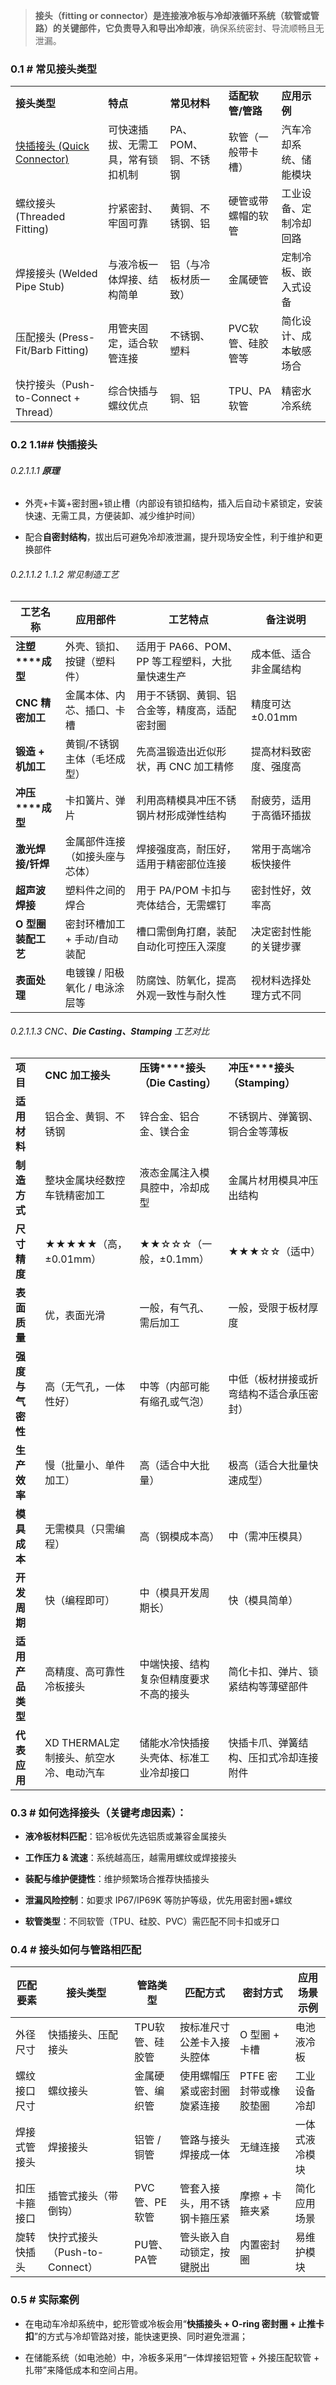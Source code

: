 > **接头（fitting or connector）是连接液冷板与冷却液循环系统（软管或管路）的关键部件，它负责导入和导出冷却液**，确保系统密封、导流顺畅且无泄漏。

### 0.1 # 常见接头类型

|   |   |   |   |   |
|---|---|---|---|---|
|**接头类型**|**特点**|**常见材料**|**适配软管/管路**|**应用示例**|
|[快插接头 (Quick Connector)](https://xx4sf2nheg.feishu.cn/wiki/EKzSwsYZyitJx3kKsXNc9eyqnac#share-K7tcdEQp6owcY7x8VpjcVeEwnUh)|可快速插拔、无需工具，常有锁扣机制|PA、POM、铜、不锈钢|软管（一般带卡槽）|汽车冷却系统、储能模块|
|螺纹接头 (Threaded Fitting)|拧紧密封、牢固可靠|黄铜、不锈钢、铝|硬管或带螺帽的软管|工业设备、定制冷却回路|
|焊接接头 (Welded Pipe Stub)|与液冷板一体焊接、结构简单|铝（与冷板材质一致）|金属硬管|定制冷板、嵌入式设备|
|压配接头 (Press-Fit/Barb Fitting)|用管夹固定，适合软管连接|不锈钢、塑料|PVC软管、硅胶管等|简化设计、成本敏感场合|
|快拧接头（Push-to-Connect + Thread）|综合快插与螺纹优点|铜、铝|TPU、PA软管|精密水冷系统|

### 0.2 1.1## **快插接头**

###### 0.2.1.1.1 **原理**

- 外壳+卡簧+密封圈+锁止槽（内部设有锁扣结构，插入后自动卡紧锁定，安装快速、无需工具，方便装卸、减少维护时间）
    
- 配合**自密封结构**，拔出后可避免冷却液泄漏，提升现场安全性，利于维护和更换部件

###### 0.2.1.1.2 1..1.2 常见制造工艺

|**工艺名称**|**应用部件**|**工艺特点**|**备注说明**|
|---|---|---|---|
|**注塑****成型**|外壳、锁扣、按键（塑料件）|适用于 PA66、POM、PP 等工程塑料，大批量快速生产|成本低、适合非金属结构|
|**CNC** **精密加工**|金属本体、内芯、插口、卡槽|用于不锈钢、黄铜、铝合金等，精度高，适配密封圈|精度可达±0.01mm|
|**锻造** **+ 机加工**|黄铜/不锈钢主体（毛坯成型）|先高温锻造出近似形状，再 CNC 加工精修|提高材料致密度、强度高|
|**冲压****成型**|卡扣簧片、弹片|利用高精模具冲压不锈钢片材形成弹性结构|耐疲劳，适用于高循环插拔|
|**激光焊接/钎焊**|金属部件连接（如接头座与芯体）|焊接强度高，耐压好，适用于精密部位连接|常用于高端冷板快接件|
|**超声波焊接**|塑料件之间的焊合|用于 PA/POM 卡扣与壳体结合，无需螺钉|密封性好，效率高|
|**O 型圈装配工艺**|密封环槽加工 + 手动/自动装配|槽口需倒角打磨，装配自动化可控压入深度|决定密封性能的关键步骤|
|**表面处理**|电镀镍 / 阳极氧化 / 电泳涂层等|防腐蚀、防氧化，提高外观一致性与耐久性|视材料选择处理方式不同|

###### 0.2.1.1.3 CNC、**Die Casting、Stamping** 工艺对比

|   |   |   |   |
|---|---|---|---|
|**项目**|**CNC** **加工接头**|**压铸****接头（Die Casting）**|**冲压****接头（Stamping）**|
|**适用材料**|铝合金、黄铜、不锈钢|锌合金、铝合金、镁合金|不锈钢片、弹簧钢、铜合金等薄板|
|**制造方式**|整块金属块经数控车铣精密加工|液态金属注入模具腔中，冷却成型|金属片材用模具冲压出结构|
|**尺寸精度**|★★★★★（高，±0.01mm）|★★☆☆☆（一般，±0.1mm）|★★★☆☆（适中）|
|**表面质量**|优，表面光滑|一般，有气孔、需后加工|一般，受限于板材厚度|
|**强度与气密性**|高（无气孔，一体性好）|中等（内部可能有缩孔或气泡）|中低（板材拼接或折弯结构不适合承压密封）|
|**生产效率**|慢（批量小、单件加工）|高（适合中大批量）|极高（适合大批量快速成型）|
|**模具成本**|无需模具（只需编程）|高（钢模成本高）|中（需冲压模具）|
|**开发周期**|快（编程即可）|中（模具开发周期长）|快（模具简单）|
|**适用产品类型**|高精度、高可靠性冷板接头|中端快接、结构复杂但精度要求不高的接头|简化卡扣、弹片、锁紧结构等薄壁部件|
|**代表应用**|XD THERMAL定制接头、航空水冷、电动汽车|储能水冷快插接头壳体、标准工业冷却接口|快插卡爪、弹簧结构、压扣式冷却连接附件|

### 0.3 # 如何选择接头（关键考虑因素）：
    

- **液冷板材料匹配**：铝冷板优先选铝质或兼容金属接头
    
- **工作压力 & 流速**：系统越高压，越需用螺纹或焊接接头
    
- **装配与维护便捷性**：维护频繁场合推荐快插接头
    
- **泄漏风险控制**：如要求 IP67/IP69K 等防护等级，优先用密封圈+螺纹
    
- **软管类型**：不同软管（TPU、硅胶、PVC）需匹配不同卡扣或牙口
    

### 0.4 # 接头如何与管路相匹配

| **匹配要素** | **接头类型**               | **管路类型**  | **匹配方式**       | **密封方式**      | **应用场景示例** |
| -------- | ---------------------- | --------- | -------------- | ------------- | ---------- |
| 外径尺寸     | 快插接头、压配接头              | TPU软管、硅胶管 | 按标准尺寸公差卡入接头腔体  | O 型圈 + 卡槽     | 电池液冷板      |
| 螺纹接口尺寸   | 螺纹接头                   | 金属硬管、编织管  | 使用螺帽压紧或密封圈旋紧连接 | PTFE 密封带或橡胶垫圈 | 工业设备冷却     |
| 焊接式管接头   | 焊接接头                   | 铝管 / 铜管   | 管路与接头焊接成一体     | 无缝连接          | 一体式液冷模块    |
| 扣压卡箍接口   | 插管式接头（带倒钩）             | PVC管、PE软管 | 管套入接头，用不锈钢卡箍压紧 | 摩擦 + 卡箍夹紧     | 简化应用场景     |
| 旋转快插头    | 快拧式接头（Push-to-Connect） | PU管、PA管   | 管头嵌入自动锁定，按键脱出  | 内置密封圈         | 易维护模块      |

### 0.5 # 实际案例

- 在电动车冷却系统中，蛇形管或冷板会用“**快插接头 + O-ring 密封圈 + 止推卡扣**”的方式与冷却管路对接，能快速更换、同时避免泄漏；
    
- 在储能系统（如电池舱）中，冷板多采用“一体焊接铝短管 + 外接压配软管 + 扎带”来降低成本和空间占用。